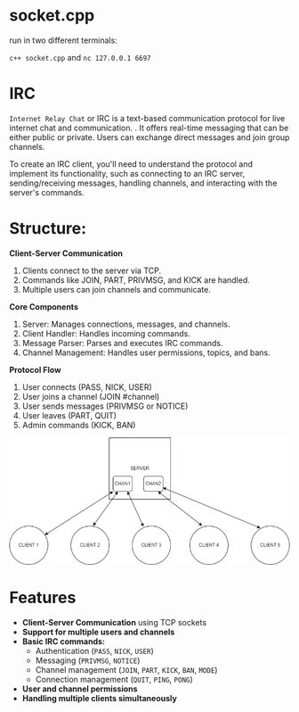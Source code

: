 # socket.cpp

run in two different terminals:

`c++ socket.cpp`  and  `nc 127.0.0.1 6697`

# IRC

`Internet Relay Chat` or IRC is a text-based communication protocol for live internet chat and communication. .
It offers real-time messaging that can be either public or private. Users can exchange
direct messages and join group channels.

To create an IRC client, you'll need to understand the protocol and implement its functionality, such as connecting to an IRC server, sending/receiving messages, handling channels, and interacting with the server's commands.

# Structure:

**Client-Server Communication**
1. Clients connect to the server via TCP.
2. Commands like JOIN, PART, PRIVMSG, and KICK are handled.
3. Multiple users can join channels and communicate.

**Core Components**
1. Server: Manages connections, messages, and channels.
2. Client Handler: Handles incoming commands.
3. Message Parser: Parses and executes IRC commands.
4. Channel Management: Handles user permissions, topics, and bans.

**Protocol Flow**
1. User connects (PASS, NICK, USER)
2. User joins a channel (JOIN #channel)
3. User sends messages (PRIVMSG or NOTICE)
4. User leaves (PART, QUIT)
5. Admin commands (KICK, BAN)

![alt text](test.drawio.svg)


# Features
- **Client-Server Communication** using TCP sockets
- **Support for multiple users and channels**
- **Basic IRC commands:**
  - Authentication (`PASS`, `NICK`, `USER`)
  - Messaging (`PRIVMSG`, `NOTICE`)
  - Channel management (`JOIN`, `PART`, `KICK`, `BAN`, `MODE`)
  - Connection management (`QUIT`, `PING`, `PONG`)
- **User and channel permissions**
- **Handling multiple clients simultaneously**


